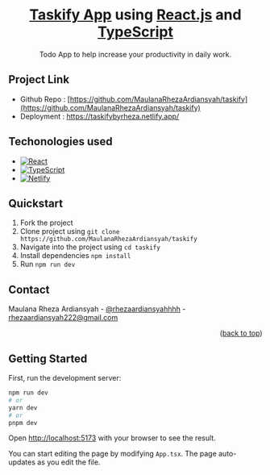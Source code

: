 <h1 align="center">
  <a href="https://taskifybyrheza.netlify.app/">Taskify App</a> using <a href="https://react.dev/" name="readme-top">React.js</a> and <a href="https://www.typescriptlang.org/" name="readme-top">TypeScript</a>
</h1>

<p align="center">
  Todo App to help increase your productivity in daily work.
</p>


## Project Link
* Github Repo : [https://github.com/MaulanaRhezaArdiansyah/taskify](https://github.com/MaulanaRhezaArdiansyah/taskify)
* Deployment : https://taskifybyrheza.netlify.app/



## Techonologies used

- [![React][react.js]][react-url]
- [![TypeScript][typescript]][typescript-url]
- [![Netlify][netlify]][netlify-url]


## Quickstart

1. Fork the project
2. Clone project using `git clone https://github.com/MaulanaRhezaArdiansyah/taskify`
3. Navigate into the project using `cd taskify`
4. Install dependencies `npm install`
5. Run `npm run dev`


## Contact

Maulana Rheza Ardiansyah - [@rhezaardiansyahhhh](https://instagram.com/rhezaardiansyahhhh) - rhezaardiansyah222@gmail.com


<p align="right">(<a href="#readme-top">back to top</a>)</p>


## Getting Started

First, run the development server:

```bash
npm run dev
# or
yarn dev
# or
pnpm dev
```

Open [http://localhost:5173](http://localhost:5173) with your browser to see the result.

You can start editing the page by modifying `App.tsx`. The page auto-updates as you edit the file.

<!-- LINK -->

[react.js]: https://img.shields.io/badge/React-20232A?style=for-the-badge&logo=react.js&logoColor=61DAFB
[react-url]: https://reactjs.dev/
[typescript]: https://img.shields.io/badge/TypeScript-20232A?style=for-the-badge&logo=typescript&logoColor=61DAFB
[typescript-url]: https://www.typescriptlang.org/
[netlify]: https://img.shields.io/badge/Netlify-20232A?style=for-the-badge&logo=netlify&logoColor=61DAFB
[netlify-url]: https://www.netlify.com/

